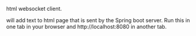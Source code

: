 html websocket client.

will add text to html page that is sent by the Spring boot server.
Run this in one tab in your browser and http://localhost:8080 in another tab.

